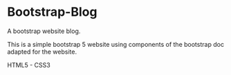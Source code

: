 # Bootstrap-Blog
A bootstrap website blog.

This is a simple bootstrap 5 website using components of the bootstrap doc adapted for the website.

HTML5 - CSS3
